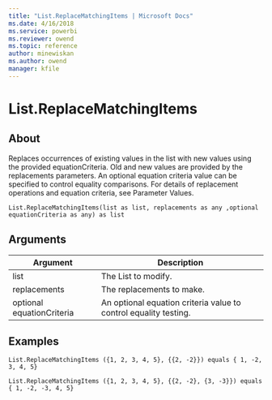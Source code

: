 ```yaml
---
title: "List.ReplaceMatchingItems | Microsoft Docs"
ms.date: 4/16/2018
ms.service: powerbi
ms.reviewer: owend
ms.topic: reference
author: minewiskan
ms.author: owend
manager: kfile
---
```

# List.ReplaceMatchingItems

  
## About  
Replaces occurrences of existing values in the list with new values using the provided equationCriteria. Old and new values are provided by the replacements parameters. An optional equation criteria value can be specified to control equality comparisons. For details of replacement operations and equation criteria, see Parameter Values.  
  
```  
List.ReplaceMatchingItems(list as list, replacements as any ,optional equationCriteria as any) as list  
```  
  
## Arguments  
  
|Argument|Description|  
|------------|---------------|  
|list|The List to modify.|  
|replacements|The replacements to make.|  
|optional equationCriteria|An optional equation criteria value to control equality testing.|  
  
## Examples  
  
```  
List.ReplaceMatchingItems ({1, 2, 3, 4, 5}, {{2, -2}}) equals { 1, -2, 3, 4, 5}  
```  
  
```  
List.ReplaceMatchingItems ({1, 2, 3, 4, 5}, {{2, -2}, {3, -3}}) equals { 1, -2, -3, 4, 5}  
```  
